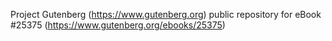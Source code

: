 Project Gutenberg (https://www.gutenberg.org) public repository for eBook #25375 (https://www.gutenberg.org/ebooks/25375)
